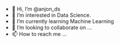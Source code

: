 - 👋 Hi, I’m @anjon_ds
- 👀 I’m interested in Data Science.
- 🌱 I’m currently learning Machine Learning
- 💞️ I’m looking to collaborate on ...
- 📫 How to reach me ...

<!---
anjon_ds is a ✨ special ✨ repository because its `README.md` (this file) appears on your GitHub profile.
You can click the Preview link to take a look at your changes.
--->
